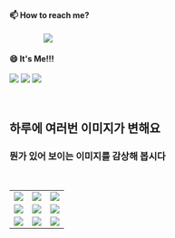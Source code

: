 #### 📫 How to reach me?
<a href="mailto:thquddnr123@gmail.com">
    <img 
        src="https://img.shields.io/badge/Gmail-d14836?style=flat-square&logo=Gmail&logoColor=white&link=mailto:thquddnr123@gmail.com"
        style="height : auto; margin-left : 60px; margin-right : 60px;"/>
</a>

#### 😄 It's Me!!!

<a href="https://cybecho.notion.site/SBU-s-Archives-854ccd3338c2456a867956f26143998a" target="_blank"><img src="https://img.shields.io/badge/Portfolio-303030?style=for-the-badge&logo=Notion&logoColor=white"/></a>
<a href="https://www.instagram.com/junk_warrior_vintage/" target="_blank"><img src="https://img.shields.io/badge/@junk_warrir_vintage-E4405F?style=for-the-badge&logo=Instagram&logoColor=white"/></a>
<a href="https://www.behance.net/thquddnr125654" target="_blank"><img src="https://img.shields.io/badge/Behance-1769FF?style=for-the-badge&logo=Behance&logoColor=white"/></a>

</br>

## 하루에 여러번 이미지가 변해요
### 뭔가 있어 보이는 이미지를 감상해 봅시다

<!--
마크업 바로보기 사이트
https://dillinger.io/ 
-->
 <br/> <table>
<tr>
<td><a href='http://www.lomando.com/smpdoor.html'><img src='https://www.random-art.org/img/large/416873.jpg'></a></td>
<td><a href='http://www.lomando.com/nyanyanyanyahn.html'><img src='https://www.random-art.org/img/large/416452.jpg'></a></td>
<td><a href='http://www.lomando.com/smpdoor.html'><img src='https://www.random-art.org/img/large/416680.jpg'></a></td>
</tr>
<tr>
<td><a href='http://www.lomando.com/smpeyekotoba.html'><img src='https://www.random-art.org/img/large/416691.jpg'></a></td>
<td><a href='http://www.lomando.com/nyanyanyanyahn.html'><img src='https://www.random-art.org/img/large/416336.jpg'></a></td>
<td><a href='http://www.lomando.com/nyanyanyanyahn.html'><img src='https://www.random-art.org/img/large/416988.jpg'></a></td>
</tr>
<tr>
<td><a href='http://www.lomando.com/smpdoor.html'><img src='https://www.random-art.org/img/large/416729.jpg'></a></td>
<td><a href='http://www.lomando.com/smpdoor.html'><img src='https://www.random-art.org/img/large/416017.jpg'></a></td>
<td><a href='http://www.lomando.com/smpdoor.html'><img src='https://www.random-art.org/img/large/416547.jpg'></a></td>
</tr>
</table>
